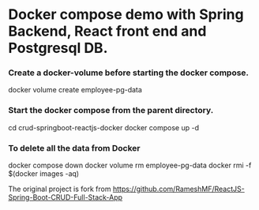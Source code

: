 # Docker compose demo with Spring Backend, React front end and Postgresql DB.

### Create a docker-volume before starting the docker compose.

docker volume create employee-pg-data

### Start the docker compose from the parent directory.
cd crud-springboot-reactjs-docker
docker compose up -d

### To delete all the data from Docker
docker compose down
docker volume rm employee-pg-data
docker rmi -f $(docker images -aq)

The original project is fork from https://github.com/RameshMF/ReactJS-Spring-Boot-CRUD-Full-Stack-App